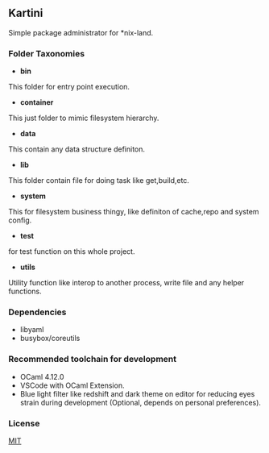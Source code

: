 ## Kartini

Simple package administrator for *nix-land.

### Folder Taxonomies

- **bin**
  
This folder for entry point execution.

- **container**

This just folder to mimic filesystem hierarchy.

- **data**
  
This contain any data structure definiton.

- **lib**
  
This folder contain file for doing task like get,build,etc.

- **system**
  
This for filesystem business thingy, like definiton of cache,repo and system config.

- **test**
  
for test function on this whole project.

- **utils**
  
Utility function like interop to another process, write file and any helper functions.

### Dependencies

- libyaml
- busybox/coreutils

### Recommended toolchain for development

- OCaml 4.12.0
- VSCode with OCaml Extension.
- Blue light filter like redshift and dark theme on editor for reducing eyes strain during development (Optional, depends on personal preferences).

### License

[MIT](./LICENSE)